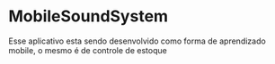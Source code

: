 # MobileSoundSystem
Esse aplicativo esta sendo desenvolvido como forma de aprendizado mobile,
o mesmo é de controle de estoque
